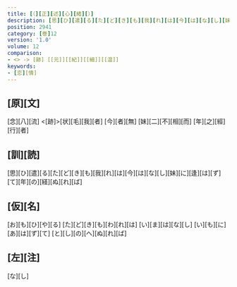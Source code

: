 ```yaml
---
title: [（][正][述][心][緒][）]
description: [思][ひ][遣][る][た][ど][き][も][我][れ][は][今][は][な][し][妹][に][逢][は][ず][て][年][の][経][ぬ][れ][ば]
position: 2941
category: [巻]12
version: '1.0'
volume: 12
comparison:
- <> -> [跡] [[元]][[紀]][[細]][[温]]
keywords:
- [恋][情]
---
```


## [原][文]

[念][八][流] <[跡]>[状][毛][我][者] [今][者][無] [妹][二][不][相][而] [年][之][經][行][者]

## [訓][読]

[思][ひ][遣][る][た][ど][き][も][我][れ][は][今][は][な][し][妹][に][逢][は][ず][て][年][の][経][ぬ][れ][ば]

## [仮][名]

[お][も][ひ][や][る] [た][ど][き][も][わ][れ][は] [い][ま][は][な][し] [い][も][に][あ][は][ず][て] [と][し][の][へ][ぬ][れ][ば]

## [左][注]

[な][し]
